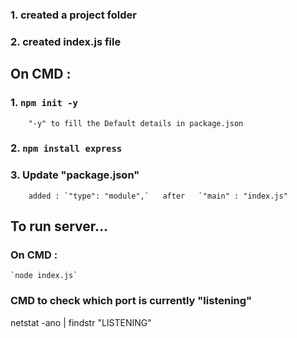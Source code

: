 

### 1. created a project folder

### 2. created index.js file

## On CMD : 

### 1. `npm init -y` 
        "-y" to fill the Default details in package.json

### 2. `npm install express` 

### 3. Update "package.json" 
        added : `"type": "module",`   after   `"main" : "index.js"





## To run server...

### On CMD :

    `node index.js`
         





### CMD  to check which port is currently "listening"

 netstat -ano | findstr "LISTENING"